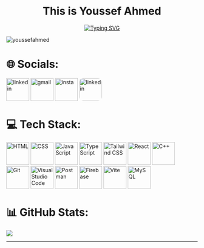 <h1 align="center" >This is Youssef Ahmed</h1>


<div align="center">
	<a href="https://git.io/typing-svg](https://linkedin.com/in/yussif-ahmed">
		<img src="https://readme-typing-svg.demolab.com?font=Comic+Neue&center=true&weight=1000&size=35&pause=1000&width=435&lines=Software+engineer;Competitive+programmer" 
		alt="Typing SVG" />
	</a>
	<p align="left"> <img  src="https://komarev.com/ghpvc/?username=Yusef-Ahmed&label=Profile%20views&color=0e75b6&style=flat" alt="youssefahmed" /></p>
</div>


# 🌐 Socials:	
<div>
	<a href="https://linkedin.com/in/yussif-ahmed"><img width="60" src="https://skillicons.dev/icons?i=linkedin" alt="linkedin"/><a/>
	<a href="mailto:yousseffcai@gmail.com"><img width="60" src="https://skillicons.dev/icons?i=gmail" alt="gmail"/><a/>
	<a href="https://instagram.com/yousef.a.saad"><img width="60" src="https://skillicons.dev/icons?i=instagram" alt="insta"/><a/>
	<a href="https://codeforces.com/profile/TANJIR0U"><img width="60" style="border-radius: 10px" src="https://encrypted-tbn0.gstatic.com/images?q=tbn:ANd9GcRVe2v4KgMQjEiobpvDJUnHAOIAFEtomelptg&s" alt="linkedin"/><a/>
</div>
 
# 💻 Tech Stack:
<div >
	<img width="60" src="https://skillicons.dev/icons?i=html" alt="HTML" title="HTML"/>
	<img width="60" src="https://skillicons.dev/icons?i=css" alt="CSS" title="CSS"/>
	<img width="60" src="https://skillicons.dev/icons?i=js" alt="JavaScript" title="JavaScript"/>
	<img width="60" src="https://skillicons.dev/icons?i=typescript" alt="TypeScript" title="TypeScript"/>
	<img width="60" src="https://skillicons.dev/icons?i=tailwind" alt="Tailwind CSS" title="Tailwind CSS"/>
	<img width="60" src="https://skillicons.dev/icons?i=react" alt="React" title="React"/>
	<img width="60" src="https://skillicons.dev/icons?i=cpp" alt="C++" title="C++"/>
	<img width="60" src="https://skillicons.dev/icons?i=git" alt="Git" title="Git"/>
	<img width="60" src="https://skillicons.dev/icons?i=vscode" alt="Visual Studio Code" title="Visual Studio Code"/>
	<img width="60" src="https://skillicons.dev/icons?i=postman" alt="Postman" title="Postman"/>
	<img width="60" src="https://skillicons.dev/icons?i=firebase" alt="Firebase" title="Firebase"/>
	<img width="60" src="https://skillicons.dev/icons?i=vite" alt="Vite" title="Vite"/>
	<img width="60" src="https://skillicons.dev/icons?i=mysql" alt="MySQL" title="MySQL"/>
</div>

# 📊 GitHub Stats:
![](https://github-readme-stats.vercel.app/api/top-langs/?username=Yusef-Ahmed&theme=dark&hide_border=false&include_all_commits=true&count_private=true&layout=compact)

----